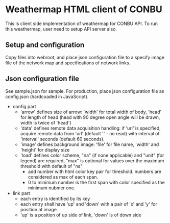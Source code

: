 Weathermap HTML client of CONBU
===============================

This is client side implementation of weathermap for CONBU API. 
To run this weathermap, user need to setup API server also.

Setup and configuration
-----------------------

Copy files into webroot, and place json configuration file to a specify image 
file of the network map and specifications of network links.

Json configuration file
-----------------------

See sample.json for sample. For production, place json configuration file as 
config.json (hardcoaded in JavaScript).

* config part
  * 'arrow' defines size of arrow: 'width' for total width of body, 'head' for length of head (head with 90 degree open angle will be drawn, width is twice of 'head')
  * 'data' defines remote data acquisition handling: if 'url' is specified, acquire remote data from 'url' (default '' - no read) with interval of 'interval' seconds (default 60 seconds).
  * 'image' defines background image: 'file' for file name, 'width' and 'height' for display size
  * 'load' defines color scheme, "na" (if none applicable) and "unit" (for legend) are required, "max" is optional for values over the maximum threshold with default of "na"
    * add number with html color key pair for threshold. numbers are considered as max of each span.
    * 0 to minimum number is the first span with color specified as the minimum nubmer one.
* link part
  * each entry is identified by its key
  * each entry shall have 'up' and 'down' with a pair of 'x' and 'y' for position at image
  * 'up' is a position of up side of link, 'down' is of down side

